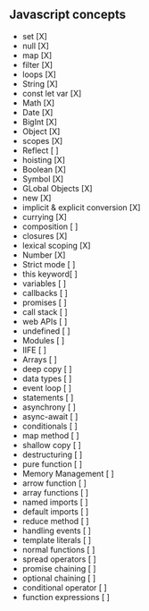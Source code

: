 ## Javascript concepts
- set [X]
- null [X]
- map [X]
- filter [X]
- loops [X]
- String [X]
- const let var [X]
- Math [X]
- Date [X]
- BigInt [X]
- Object [X]
- scopes [X]
- Reflect [ ]
- hoisting [X]
- Boolean [X]
- Symbol [X]
- GLobal Objects [X]
- new [X]
- implicit & explicit conversion [X]
- currying [X]
- composition [ ]
- closures [X]
- lexical scoping [X]
- Number [X]
- Strict mode [ ]
- this keyword[ ]
- variables [ ]
- callbacks [ ]
- promises [ ]
- call stack [ ]
- web APIs [ ]
- undefined [ ]
- Modules [ ]
- IIFE [ ]
- Arrays [ ]
- deep copy [ ]
- data types [ ]
- event loop [ ]
- statements [ ]
- asynchrony [ ]
- async-await [ ]
- conditionals [ ]
- map method [ ]
- shallow copy [ ]
- destructuring [ ]
- pure function [ ]
- Memory Management [ ]
- arrow function [ ]
- array functions [ ]
- named imports [ ]
- default imports [ ]
- reduce method [ ]
- handling events [ ]
- template literals [ ]
- normal functions [ ]
- spread operators [ ]
- promise chaining [ ]
- optional chaining [ ]
- conditional operator [ ]
- function expressions [ ]

